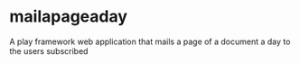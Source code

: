 mailapageaday
=============

A play framework web application that mails a page of a document a day to the users subscribed

